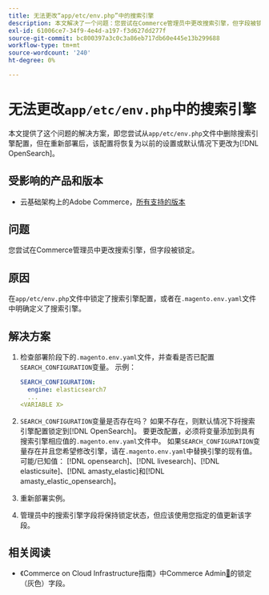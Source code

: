 ```yaml
---
title: 无法更改“app/etc/env.php”中的搜索引擎
description: 本文解决了一个问题：您尝试在Commerce管理员中更改搜索引擎，但字段被锁定。
exl-id: 61006ce7-34f9-4e4d-a197-f3d627dd277f
source-git-commit: bc800397a3c0c3a86eb717db60e445e13b299688
workflow-type: tm+mt
source-wordcount: '240'
ht-degree: 0%

---
```


# 无法更改`app/etc/env.php`中的搜索引擎

本文提供了这个问题的解决方案，即您尝试从`app/etc/env.php`文件中删除搜索引擎配置，但在重新部署后，该配置将恢复为以前的设置或默认情况下更改为[!DNL OpenSearch]。

## 受影响的产品和版本

* 云基础架构上的Adobe Commerce，[所有支持的版本](https://magento.com/sites/default/files/magento-software-lifecycle-policy.pdf)

## 问题

您尝试在Commerce管理员中更改搜索引擎，但字段被锁定。

## 原因

在`app/etc/env.php`文件中锁定了搜索引擎配置，或者在`.magento.env.yaml`文件中明确定义了搜索引擎。

## 解决方案

1. 检查部署阶段下的`.magento.env.yaml`文件，并查看是否已配置`SEARCH_CONFIGURATION`变量。 示例：

   ```yaml
   SEARCH_CONFIGURATION:
     engine: elasticsearch7
     ...
   <VARIABLE X>
   ```

1. `SEARCH_CONFIGURATION`变量是否存在吗？ 如果不存在，则默认情况下将搜索引擎配置锁定到[!DNL OpenSearch]。 要更改配置，必须将变量添加到具有搜索引擎相应值的`.magento.env.yaml`文件中。 如果`SEARCH_CONFIGURATION`变量存在并且您希望修改引擎，请在`.magento.env.yaml`中替换引擎的现有值。 可能/已知值： [!DNL opensearch]、[!DNL livesearch]、[!DNL elasticsuite]、[!DNL amasty_elastic]和[!DNL amasty_elastic_opensearch]。
1. 重新部署实例。
1. 管理员中的搜索引擎字段将保持锁定状态，但应该使用您指定的值更新该字段。

## 相关阅读

* 《Commerce on Cloud Infrastructure指南》中Commerce Admin[&#128279;](/help/troubleshooting/miscellaneous/locked-fields-in-magento-admin.md)的锁定（灰色）字段。
